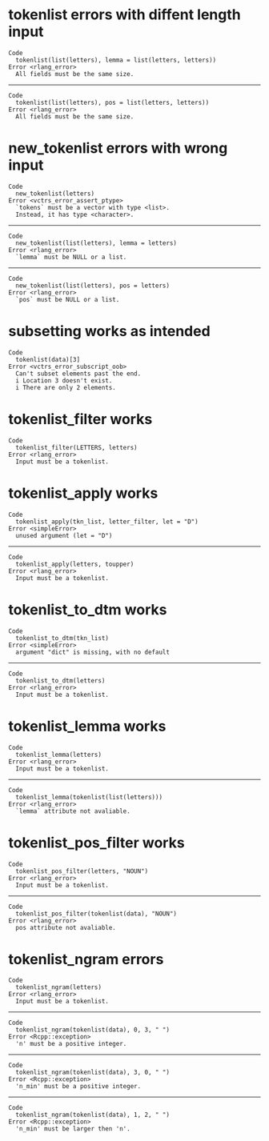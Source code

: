 # tokenlist errors with diffent length input

    Code
      tokenlist(list(letters), lemma = list(letters, letters))
    Error <rlang_error>
      All fields must be the same size.

---

    Code
      tokenlist(list(letters), pos = list(letters, letters))
    Error <rlang_error>
      All fields must be the same size.

# new_tokenlist errors with wrong input

    Code
      new_tokenlist(letters)
    Error <vctrs_error_assert_ptype>
      `tokens` must be a vector with type <list>.
      Instead, it has type <character>.

---

    Code
      new_tokenlist(list(letters), lemma = letters)
    Error <rlang_error>
      `lemma` must be NULL or a list.

---

    Code
      new_tokenlist(list(letters), pos = letters)
    Error <rlang_error>
      `pos` must be NULL or a list.

# subsetting works as intended

    Code
      tokenlist(data)[3]
    Error <vctrs_error_subscript_oob>
      Can't subset elements past the end.
      i Location 3 doesn't exist.
      i There are only 2 elements.

# tokenlist_filter works

    Code
      tokenlist_filter(LETTERS, letters)
    Error <rlang_error>
      Input must be a tokenlist.

# tokenlist_apply works

    Code
      tokenlist_apply(tkn_list, letter_filter, let = "D")
    Error <simpleError>
      unused argument (let = "D")

---

    Code
      tokenlist_apply(letters, toupper)
    Error <rlang_error>
      Input must be a tokenlist.

# tokenlist_to_dtm works

    Code
      tokenlist_to_dtm(tkn_list)
    Error <simpleError>
      argument "dict" is missing, with no default

---

    Code
      tokenlist_to_dtm(letters)
    Error <rlang_error>
      Input must be a tokenlist.

# tokenlist_lemma works

    Code
      tokenlist_lemma(letters)
    Error <rlang_error>
      Input must be a tokenlist.

---

    Code
      tokenlist_lemma(tokenlist(list(letters)))
    Error <rlang_error>
      `lemma` attribute not avaliable.

# tokenlist_pos_filter works

    Code
      tokenlist_pos_filter(letters, "NOUN")
    Error <rlang_error>
      Input must be a tokenlist.

---

    Code
      tokenlist_pos_filter(tokenlist(data), "NOUN")
    Error <rlang_error>
      pos attribute not avaliable.

# tokenlist_ngram errors

    Code
      tokenlist_ngram(letters)
    Error <rlang_error>
      Input must be a tokenlist.

---

    Code
      tokenlist_ngram(tokenlist(data), 0, 3, " ")
    Error <Rcpp::exception>
      'n' must be a positive integer.

---

    Code
      tokenlist_ngram(tokenlist(data), 3, 0, " ")
    Error <Rcpp::exception>
      'n_min' must be a positive integer.

---

    Code
      tokenlist_ngram(tokenlist(data), 1, 2, " ")
    Error <Rcpp::exception>
      'n_min' must be larger then 'n'.

